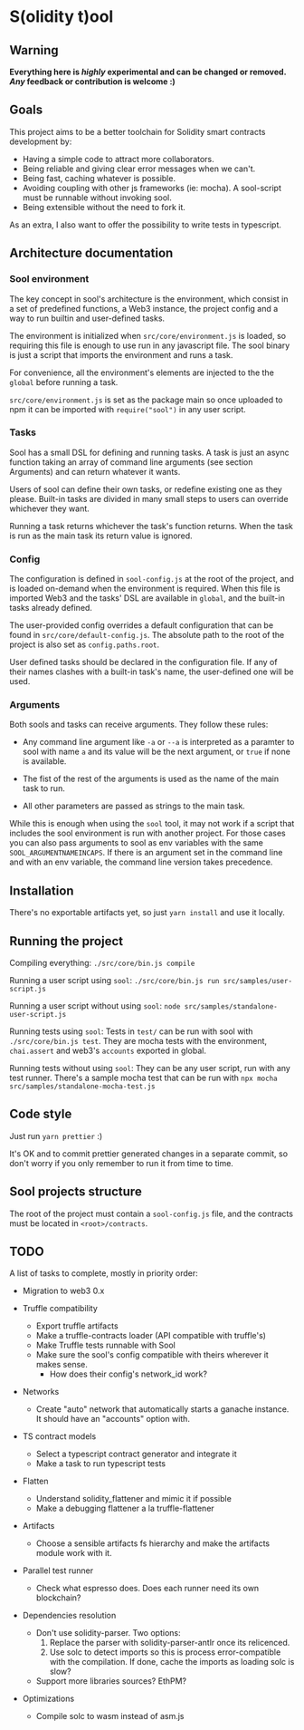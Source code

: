 # S(olidity t)ool


## Warning

**Everything here is _highly_ experimental and can be changed or removed. _Any_ feedback or contribution is welcome :)**

## Goals

This project aims to be a better toolchain for Solidity smart contracts development by:

* Having a simple code to attract more collaborators.
* Being reliable and giving clear error messages when we can't.
* Being fast, caching whatever is possible.
* Avoiding coupling with other js frameworks (ie: mocha). A sool-script must be runnable without invoking sool.
* Being extensible without the need to fork it.

As an extra, I also want to offer the possibility to write tests in typescript.

## Architecture documentation

### Sool environment

The key concept in sool's architecture is the environment, which consist in a set of predefined functions, a Web3 instance, the project config and a way to run builtin and user-defined tasks.

The environment is initialized when `src/core/environment.js` is loaded, so requiring this file is enough to use run in any javascript file. The sool binary is just a script that imports the environment and runs a task.

For convenience, all the environment's elements are injected to the the `global` before running a task.

`src/core/environment.js` is set as the package main so once uploaded to npm it can be imported with `require("sool")` in any user script.

### Tasks

Sool has a small DSL for defining and running tasks. A task is just an async function taking an array of command line arguments (see section Arguments) and can return whatever it wants.

Users of sool can define their own tasks, or redefine existing one as they please. Built-in tasks are divided in many small steps to users can override whichever they want.

Running a task returns whichever the task's function returns. When the task is run as the main task its return value is ignored.  
 

### Config

The configuration is defined in `sool-config.js` at the root of the project, and is loaded on-demand when the environment is required. When this file is imported Web3 and the tasks' DSL are available in `global`, and the built-in tasks already defined.

The user-provided config overrides a default configuration that can be found in `src/core/default-config.js`. The absolute path to the root of the project is also set as `config.paths.root`.

User defined tasks should be declared in the configuration file. If any of their names clashes with a built-in task's name, the user-defined one will be used. 

### Arguments

Both sools and tasks can receive arguments. They follow these rules:

* Any command line argument like `-a` or `--a` is interpreted as a paramter to sool with name `a` and its value will be the next argument, or `true` if none is available.

* The fist of the rest of the arguments is used as the name of the main task to run.

* All other parameters are passed as strings to the main task.

While this is enough when using the `sool` tool, it may not work if a script that includes the sool environment is run with another project. For those cases you can also pass arguments to sool as env variables with the same `SOOL_ARGUMENTNAMEINCAPS`. If there is an argument set in the command line and with an env variable, the command line version takes precedence.

## Installation

There's no exportable artifacts yet, so just `yarn install` and use it locally.

## Running the project

Compiling everything: `./src/core/bin.js compile` 

Running a user script using `sool`: `./src/core/bin.js run src/samples/user-script.js`

Running a user script without using `sool`: `node src/samples/standalone-user-script.js`

Running tests using `sool`: Tests in `test/` can be run with sool with `./src/core/bin.js test`. They are mocha tests with the environment, `chai.assert` and web3's `accounts` exported in global.

Running tests without using `sool`: They can be any user script, run with any test runner. There's a sample mocha test that can be run with `npx mocha src/samples/standalone-mocha-test.js` 

## Code style

Just run `yarn prettier` :)

It's OK and to commit prettier generated changes in a separate commit, so don't worry if you only remember to run it 
from time to time.


## Sool projects structure

The root of the project must contain a `sool-config.js` file, and the contracts must be located in `<root>/contracts`.


## TODO

A list of tasks to complete, mostly in priority order:

* Migration to web3 0.x

* Truffle compatibility
    - Export truffle artifacts
    - Make a truffle-contracts loader (API compatible with truffle's)
    - Make Truffle tests runnable with Sool
    - Make sure the sool's config compatible with theirs wherever it makes sense.
        - How does their config's network_id work?

* Networks
    - Create "auto" network that automatically starts a ganache instance. It should have an "accounts" option with.

* TS contract models
    - Select a typescript contract generator and integrate it
    - Make a task to run typescript tests

* Flatten
    - Understand solidity_flattener and mimic it if possible
    - Make a debugging flattener a la truffle-flattener
    
* Artifacts
    - Choose a sensible artifacts fs hierarchy and make the artifacts module work with it.
    
* Parallel test runner
    - Check what espresso does. Does each runner need its own blockchain?

* Dependencies resolution
    - Don't use solidity-parser. Two options:
        1. Replace the parser with solidity-parser-antlr once its relicenced.
        2. Use solc to detect imports so this is process error-compatible with the compilation. If done, cache the imports as loading solc is slow?
    - Support more libraries sources? EthPM?
    
* Optimizations
    - Compile solc to wasm instead of asm.js
    